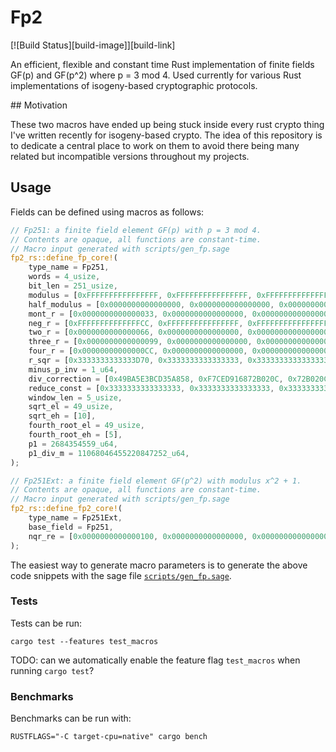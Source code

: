# Fp2

[![Build Status][build-image]][build-link]

An efficient, flexible and constant time Rust implementation of finite fields 
GF(p) and GF(p^2) where p = 3 mod 4. Used currently for various Rust implementations of isogeny-based cryptographic protocols.

## Motivation

These two macros have ended up being stuck inside every rust crypto thing I've written recently for isogeny-based crypto. The idea of this repository is to dedicate a central place to work on them to avoid there being many related but incompatible versions throughout my projects.

## Usage

Fields can be defined using macros as follows:

```rs
// Fp251: a finite field element GF(p) with p = 3 mod 4. 
// Contents are opaque, all functions are constant-time.
// Macro input generated with scripts/gen_fp.sage
fp2_rs::define_fp_core!(
    type_name = Fp251,
    words = 4_usize,
    bit_len = 251_usize,
    modulus = [0xFFFFFFFFFFFFFFFF, 0xFFFFFFFFFFFFFFFF, 0xFFFFFFFFFFFFFFFF, 0x04FFFFFFFFFFFFFF],
    half_modulus = [0x0000000000000000, 0x0000000000000000, 0x0000000000000000, 0x0280000000000000],
    mont_r = [0x0000000000000033, 0x0000000000000000, 0x0000000000000000, 0x0100000000000000],
    neg_r = [0xFFFFFFFFFFFFFFCC, 0xFFFFFFFFFFFFFFFF, 0xFFFFFFFFFFFFFFFF, 0x03FFFFFFFFFFFFFF],
    two_r = [0x0000000000000066, 0x0000000000000000, 0x0000000000000000, 0x0200000000000000],
    three_r = [0x0000000000000099, 0x0000000000000000, 0x0000000000000000, 0x0300000000000000],
    four_r = [0x00000000000000CC, 0x0000000000000000, 0x0000000000000000, 0x0400000000000000],
    r_sqr = [0x3333333333333D70, 0x3333333333333333, 0x3333333333333333, 0x0333333333333333],
    minus_p_inv = 1_u64,
    div_correction = [0x49BA5E3BCD35A858, 0xF7CED916872B020C, 0x72B020C49BA5E353, 0x025E353F7CED9168],
    reduce_const = [0x3333333333333333, 0x3333333333333333, 0x3333333333333333, 0x0100000000000033],
    window_len = 5_usize,
    sqrt_el = 49_usize,
    sqrt_eh = [10],
    fourth_root_el = 49_usize,
    fourth_root_eh = [5],
    p1 = 2684354559_u64,
    p1_div_m = 11068046455220847252_u64,
);

// Fp251Ext: a finite field element GF(p^2) with modulus x^2 + 1. 
// Contents are opaque, all functions are constant-time.
// Macro input generated with scripts/gen_fp.sage
fp2_rs::define_fp2_core!(
    type_name = Fp251Ext,
    base_field = Fp251,
    nqr_re = [0x0000000000000100, 0x0000000000000000, 0x0000000000000000, 0x0000000000000000]
);
```

The easiest way to generate macro parameters is to generate the above code snippets with the sage file [`scripts/gen_fp.sage`](scripts/gen_fp.sage).


### Tests

Tests can be run: 

```
cargo test --features test_macros
```

TODO: can we automatically enable the feature flag `test_macros` when running `cargo test`?

### Benchmarks

Benchmarks can be run with:

```
RUSTFLAGS="-C target-cpu=native" cargo bench
```
